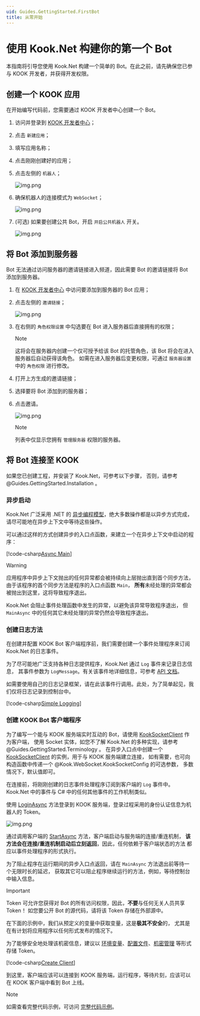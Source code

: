 ```yaml
---
uid: Guides.GettingStarted.FirstBot
title: 从零开始
---
```


# 使用 Kook.Net 构建你的第一个 Bot

本指南将引导您使用 Kook.Net 构建一个简单的 Bot。在此之前，请先确保您已参与 KOOK 开发者，并获得开发权限。

## 创建一个 KOOK 应用

在开始编写代码前，您需要通过 KOOK 开发者中心创建一个 Bot。

1. 访问并登录到 [KOOK 开发者中心](https://developer.kaiheila.cn/app/index)；
2. 点击 `新建应用`；
3. 填写应用名称；
4. 点击刚刚创建好的应用；
5. 点击左侧的 `机器人`；

    ![img.png](images/intro/intro-bot-entrance.png)

6. 确保机器人的连接模式为 `WebSocket`；

    ![img.png](images/intro/intro-bot-websocket.png)

7. (可选) 如果要创建公共 Bot，开启 `开启公共机器人` 开关。

    ![img.png](images/intro/intro-bot-public.png)

## 将 Bot 添加到服务器

Bot 无法通过访问服务器的邀请链接进入频道，因此需要 Bot 的邀请链接将 Bot 添加到服务器。

1. 在 [KOOK 开发者中心](https://developer.kaiheila.cn/bot) 中访问要添加到服务器的 Bot 应用；
2. 点击左侧的 `邀请链接`；

    ![img.png](images/intro/intro-bot-invite.png)

3. 在右侧的 `角色权限设置` 中勾选要在 Bot 进入服务器后直接拥有的权限；
    
   > [!NOTE]
   > 这将会在服务器内创建一个仅可授予给该 Bot 的托管角色，该 Bot 将会在进入服务器后自动获得该角色。
   > 如需在进入服务器后变更权限，可通过 `服务器设置` 中的 `角色权限` 进行修改。

4. 打开上方生成的邀请链接；
5. 选择要将 Bot 添加到的服务器；
6. 点击邀请。

    ![img.png](images/intro/intro-bot-select.png)

   > [!NOTE]
   > 列表中仅显示您拥有 `管理服务器` 权限的服务器。

## 将 Bot 连接至 KOOK

如果您已创建工程，并安装了 Kook.Net，可参考以下步骤，
否则，请参考 @Guides.GettingStarted.Installation 。

### 异步启动

Kook.Net 广泛采用 .NET 的 [异步编程模型]，绝大多数操作都是以异步方式完成，
请尽可能地在异步上下文中等待这些操作。

可以通过这样的方式创建异步的入口点函数，来建立一个在异步上下文中启动的程序：

[!code-csharp[Async Main](samples/async-main.cs)]

> [!WARNING]
> 应用程序中异步上下文抛出的任何异常都会被持续向上层抛出直到首个同步方法，
> 由于该程序的首个同步方法是程序的入口点函数 `Main`，
> **所有**未经处理的异常都会被抛出到这里，这将导致程序退出。
> 
> Kook.Net 会阻止事件处理函数中发生的异常，以避免该异常导致程序退出，
> 但 `MainAsync` 中的任何其它未经处理的异常仍然会导致程序退出。

[异步编程模型]: https://docs.microsoft.com/zh-cn/dotnet/csharp/async

### 创建日志方法

在创建并配置 KOOK Bot 客户端程序前，我们需要创建一个事件处理程序来订阅 Kook.Net 的日志事件。

为了尽可能地广泛支持各种日志提供程序，Kook.Net 通过 `Log` 事件来记录日志信息，
其事件参数为 `LogMessage`。有关该事件地详细信息，可参考 [API 文档]。

如需要使用自己的日志记录框架，请在此该事件行调用。此处，为了简单起见，我们仅将日志记录到控制台中。

[!code-csharp[Simple Logging](samples/simple-logging.cs)]

[API 文档]: xref:Kook.Rest.BaseKookClient.Log

### 创建 KOOK Bot 客户端程序

为了编写一个能与 KOOK 服务端实时互动的 Bot，请使用 [KookSocketClient] 作为客户端，
使用 Socket 实体，如您不了解 Kook.Net 的多种实现，请参考 @Guides.GettingStarted.Terminology 。
在异步入口点中创建一个 [KookSocketClient] 的实例，用于与 KOOK 服务端建立连接，
如有需要，也可向构造函数中传递一个 @Kook.WebSocket.KookSocketConfig 的可选参数，
多数情况下，默认值即可。

在连接前，将刚刚创建的日志事件处理程序订阅到客户端的 `Log` 事件中。
Kook.Net 中的事件与 C# 中的任何其他事件的工作机制类似。

使用 [LoginAsync] 方法登录到 KOOK 服务端，登录过程采用的身份认证信息为机器人的 Token。

![img.png](images/intro/intro-bot-token.png)

通过调用客户端的 [StartAsync] 方法，客户端启动与服务端的连接/重连机制，
**该方法会在连接/重连机制启动后立刻返回**，因此，任何依赖于客户端状态的方法
都应以事件处理程序的形式执行。

为了阻止程序在运行期间的异步入口点返回，请在 `MainAsync` 方法退出前等待一个无限时长的延迟，
获取其它可以阻止程序继续运行的方法，例如，等待控制台中输入信息。

> [!IMPORTANT]
> Token 可允许您获得对 Bot 的所有访问权限，因此，**不要**与任何无关人员共享 Token！
> 如您要公开 Bot 的源代码，请将该 Token 存储在外部源中。
> 
> 在下面的示例中，我们从预定义的变量中获取变量，这是**极其不安全**的，
> 尤其是在有计划将应用程序以任何形式发布的情况下。
> 
> 为了能够安全地处理该机密信息，建议以 [环境变量]、[配置文件]、[机密管理] 等形式存储 Token。
>
> [环境变量]: https://docs.microsoft.com/zh-cn/dotnet/api/system.environment.getenvironmentvariable?view=net-6.0
> [配置文件]: https://docs.microsoft.com/zh-cn/dotnet/core/extensions/configuration
> [机密管理]: https://docs.microsoft.com/zh-cn/aspnet/core/security/app-secrets?view=aspnetcore-6.0&tabs=linux

[!code-csharp[Create Client](samples/bot-client.cs)]

到这里，客户端应该可以连接到 KOOK 服务端，运行程序，等待片刻，应该可以在 KOOK 客户端中看到 Bot 上线。

> [!NOTE]
> 如需查看完整代码示例，可访问 [完整代码示例]。

[KookSocketClient]: xref:Kook.WebSocket.KookSocketClient
[LoginAsync]: xref:Kook.Rest.BaseKookClient.LoginAsync*
[StartAsync]: xref:Kook.WebSocket.KookSocketClient.StartAsync*
[完整代码示例]: samples/simple-bot.cs